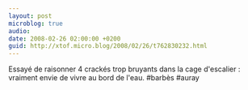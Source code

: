 ```yaml
---
layout: post
microblog: true
audio: 
date: 2008-02-26 02:00:00 +0200
guid: http://xtof.micro.blog/2008/02/26/t762830232.html
---
```

Essayé de raisonner 4 crackés trop bruyants dans la cage d'escalier : vraiment envie de vivre au bord de l'eau. #barbès #auray
